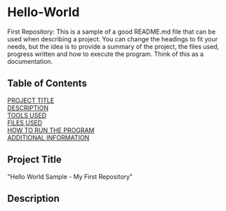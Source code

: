 # Hello-World
First Repository: This is a sample of a good README.md file that can be used when describing a project. You can change the headings to fit your needs, but the idea is to provide a summary of the project, the files used, progress written and how to execute the program. Think of this as a documentation.

## Table of Contents

[PROJECT TITLE](#Project-Title)  
[DESCRIPTION](#Description)  
[TOOLS USED](#Tools-Used)  
[FILES USED](#Filed-Used)  
[HOW TO RUN THE PROGRAM](#How-To-Run-Program)  
[ADDITIONAL INFORMATION](#Additional-Information)  

## Project Title

"Hello World Sample - My First Repository"

## Description



